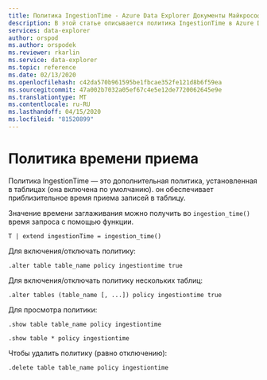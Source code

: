 ```yaml
---
title: Политика IngestionTime - Azure Data Explorer Документы Майкрософт
description: В этой статье описывается политика IngestionTime в Azure Data Explorer.
services: data-explorer
author: orspod
ms.author: orspodek
ms.reviewer: rkarlin
ms.service: data-explorer
ms.topic: reference
ms.date: 02/13/2020
ms.openlocfilehash: c42da570b961595be1fbcae352fe121d8b6f59ea
ms.sourcegitcommit: 47a002b7032a05ef67c4e5e12de7720062645e9e
ms.translationtype: MT
ms.contentlocale: ru-RU
ms.lasthandoff: 04/15/2020
ms.locfileid: "81520899"
---
```

# <a name="ingestiontime-policy"></a>Политика времени приема

Политика IngestionTime — это дополнительная политика, установленная в таблицах (она включена по умолчанию).
он обеспечивает приблизительное время приема записей в таблицу.

Значение времени заглаживания можно получить во `ingestion_time()` время запроса с помощью функции.

```kusto
T | extend ingestionTime = ingestion_time()
```

Для включения/отключать политику:
```kusto
.alter table table_name policy ingestiontime true
```

Для включения/отключать политику нескольких таблиц:
```kusto
.alter tables (table_name [, ...]) policy ingestiontime true
```

Для просмотра политики:
```kusto
.show table table_name policy ingestiontime  

.show table * policy ingestiontime  
```

Чтобы удалить политику (равно отключению):
```kusto
.delete table table_name policy ingestiontime  
```